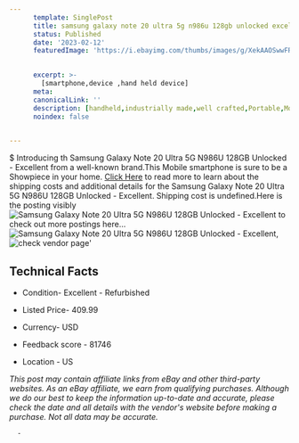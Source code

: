 ```yaml
---
      template: SinglePost
      title: samsung galaxy note 20 ultra 5g n986u 128gb unlocked excellent
      status: Published
      date: '2023-02-12'
      featuredImage: 'https://i.ebayimg.com/thumbs/images/g/XekAAOSwwFRie-9q/s-l225.jpg'
       

      excerpt: >-
        [smartphone,device ,hand held device]
      meta:
      canonicalLink: ''
      description: [handheld,industrially made,well crafted,Portable,Mobile,Compact,Convenient,Lightweight,Maneuverable,Man-portable,Miniature,Carriable,Hand-held,Light,Holdable,Transportable,Mobile device,Pocket-sized,On-the-go,Wireless,Cordless,Compact size,Convenient size, smartphone,device ,hand held device]
      noindex: false
      

---
```

$
      Introducing th Samsung Galaxy Note 20 Ultra 5G N986U 128GB Unlocked - Excellent from a well-known brand.This Mobile smartphone is sure to be a Showpiece in your home. [Click Here](https://www.ebay.com/itm/254976818945?hash=item3b5dcd7f01%3Ag%3AXekAAOSwwFRie-9q&mkevt=1&mkcid=1&mkrid=711-53200-19255-0&campid=%253CePNCampaignId%253E&customid=%253CreferenceId%253E&toolid=10049) to read more to learn about the shipping costs and additional details for the Samsung Galaxy Note 20 Ultra 5G N986U 128GB Unlocked - Excellent. Shipping cost is undefined.Here is the posting visibly ![Samsung Galaxy Note 20 Ultra 5G N986U 128GB Unlocked - Excellent](https://i.ebayimg.com/thumbs/images/g/XekAAOSwwFRie-9q/s-l225.jpg) to check out more postings here... ![Samsung Galaxy Note 20 Ultra 5G N986U 128GB Unlocked - Excellent](https://i.ebayimg.com/images/g/XekAAOSwwFRie-9q/s-l1600.jpg), ![check vendor page](https://origin-galleryplus.ebayimg.com/ws/web/254976818945_2_0_1/225x225.jpg,https://origin-galleryplus.ebayimg.com/ws/web/254976818945_3_0_1/225x225.jpg,https://origin-galleryplus.ebayimg.com/ws/web/254976818945_4_0_1/225x225.jpg,https://origin-galleryplus.ebayimg.com/ws/web/254976818945_5_0_1/225x225.jpg,https://origin-galleryplus.ebayimg.com/ws/web/254976818945_6_0_1/225x225.jpg)'

      

 ## Technical Facts 



     
      

 - Condition- Excellent - Refurbished 


      

 - Listed Price- 409.99 


      

 - Currency- USD 


      

 - Feedback score - 81746 


      

 - Location - US 


      
      

 *_This post may contain affiliate links from eBay and other third-party websites. As an eBay affiliate, we earn from qualifying purchases. Although we do our best to keep the information up-to-date and accurate, please check the date and all details with the vendor's website before making a purchase. Not all data may be accurate._*




      -
